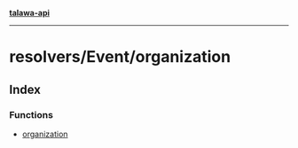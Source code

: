 [**talawa-api**](../../../README.md)

***

# resolvers/Event/organization

## Index

### Functions

- [organization](functions/organization.md)
